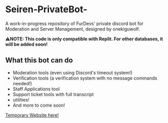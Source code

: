 # Seiren-PrivateBot-
A work-in-progress repository of FurDevs' private discord bot for Moderation and Server Management, designed by onekiguwolf.

⚠**NOTE: This code is only compatible with Replit. For other databases, it will be added soon!**

What this bot can do
---------------------------

- Moderation tools (even using Discord's timeout system!)
- Verification tools (a verification system with no message commands needed!)
- Staff Applications tool
- Support ticket tools with full transcript
- utilities!
- And more to come soon!

[Temporary Website here!](https://kigu-discordservers.my.canva.site/#page-2)
